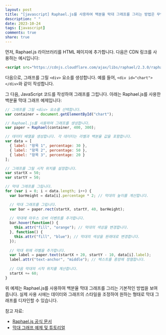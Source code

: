 ```yaml
---
layout: post
title: "[javascript] Raphael.js를 사용하여 백분율 막대 그래프를 그리는 방법은 무엇인가?"
description: " "
date: 2023-10-24
tags: [javascript]
comments: true
share: true
---
```


먼저, Raphael.js 라이브러리를 HTML 페이지에 추가합니다. 다음은 CDN 링크를 사용하는 예시입니다:

```html
<script src="https://cdnjs.cloudflare.com/ajax/libs/raphael/2.3.0/raphael.min.js"></script>
```

다음으로, 그래프를 그릴 `<div>` 요소를 생성합니다. 예를 들어, `<div id="chart"></div>`와 같이 작성합니다.

그 다음, JavaScript 코드를 작성하여 그래프를 그립니다. 아래는 Raphael.js를 사용한 백분율 막대 그래프 예제입니다:

```javascript
// 그래프를 그릴 <div> 요소를 선택합니다.
var container = document.getElementById("chart");

// Raphael.js를 사용하여 그래프를 생성합니다.
var paper = Raphael(container, 400, 300);

// 데이터 배열을 생성합니다. 각 데이터는 라벨과 백분율 값을 포함합니다.
var data = [
  { label: "항목 1", percentage: 30 },
  { label: "항목 2", percentage: 50 },
  { label: "항목 3", percentage: 20 }
];

// 그래프를 그릴 시작 위치를 설정합니다.
var startX = 50;
var startY = 50;

// 막대 그래프를 그립니다.
for (var i = 0; i < data.length; i++) {
  var barHeight = data[i].percentage * 2; // 막대의 높이를 계산합니다.

  // 막대 그래프를 그립니다.
  var bar = paper.rect(startX, startY, 40, barHeight);
  
  // 막대에 마우스 오버 이벤트를 추가합니다.
  bar.hover(function() {
    this.attr("fill", "orange"); // 막대의 색상을 변경합니다.
  }, function() {
    this.attr("fill", "blue"); // 막대의 색상을 원래대로 변경합니다.
  });
  
  // 막대 위에 라벨을 추가합니다.
  var label = paper.text(startX + 20, startY - 10, data[i].label);
  label.attr("text-anchor", "middle"); // 텍스트를 중앙에 정렬합니다.
  
  // 다음 막대의 시작 위치를 계산합니다.
  startX += 60;
}

```

위 예제는 Raphael.js를 사용하여 백분율 막대 그래프를 그리는 기본적인 방법을 보여줍니다. 실제 사용 시에는 데이터와 그래프의 스타일을 조정하여 원하는 형태로 막대 그래프를 디자인할 수 있습니다.

참고 자료:
- [Raphael.js 공식 문서](https://dmitrybaranovskiy.github.io/raphael/)
- [막대 그래프 예제 및 튜토리얼](https://raphaeljs.com/bar-chart.html)